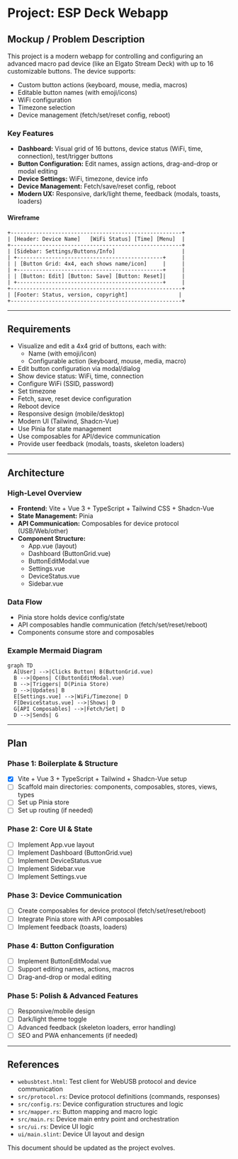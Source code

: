 # Project: ESP Deck Webapp

## Mockup / Problem Description

This project is a modern webapp for controlling and configuring an advanced macro pad device (like an Elgato Stream Deck) with up to 16 customizable buttons. The device supports:
- Custom button actions (keyboard, mouse, media, macros)
- Editable button names (with emoji/icons)
- WiFi configuration
- Timezone selection
- Device management (fetch/set/reset config, reboot)

### Key Features
- **Dashboard:** Visual grid of 16 buttons, device status (WiFi, time, connection), test/trigger buttons
- **Button Configuration:** Edit names, assign actions, drag-and-drop or modal editing
- **Device Settings:** WiFi, timezone, device info
- **Device Management:** Fetch/save/reset config, reboot
- **Modern UX:** Responsive, dark/light theme, feedback (modals, toasts, loaders)

#### Wireframe
```
+------------------------------------------------------+
| [Header: Device Name]   [WiFi Status] [Time] [Menu]  |
+------------------------------------------------------+
| [Sidebar: Settings/Buttons/Info]                     |
| +----------------------------------------------+     |
| | [Button Grid: 4x4, each shows name/icon]     |     |
| +----------------------------------------------+     |
| | [Button: Edit] [Button: Save] [Button: Reset]|     |
| +----------------------------------------------+     |
+------------------------------------------------------+
| [Footer: Status, version, copyright]                |
+------------------------------------------------------+
```

---

## Requirements

- Visualize and edit a 4x4 grid of buttons, each with:
  - Name (with emoji/icon)
  - Configurable action (keyboard, mouse, media, macro)
- Edit button configuration via modal/dialog
- Show device status: WiFi, time, connection
- Configure WiFi (SSID, password)
- Set timezone
- Fetch, save, reset device configuration
- Reboot device
- Responsive design (mobile/desktop)
- Modern UI (Tailwind, Shadcn-Vue)
- Use Pinia for state management
- Use composables for API/device communication
- Provide user feedback (modals, toasts, skeleton loaders)

---

## Architecture

### High-Level Overview
- **Frontend:** Vite + Vue 3 + TypeScript + Tailwind CSS + Shadcn-Vue
- **State Management:** Pinia
- **API Communication:** Composables for device protocol (USB/Web/other)
- **Component Structure:**
  - App.vue (layout)
  - Dashboard (ButtonGrid.vue)
  - ButtonEditModal.vue
  - Settings.vue
  - DeviceStatus.vue
  - Sidebar.vue

### Data Flow
- Pinia store holds device config/state
- API composables handle communication (fetch/set/reset/reboot)
- Components consume store and composables

### Example Mermaid Diagram
```mermaid
graph TD
  A[User] -->|Clicks Button| B(ButtonGrid.vue)
  B -->|Opens| C(ButtonEditModal.vue)
  B -->|Triggers| D(Pinia Store)
  D -->|Updates| B
  E[Settings.vue] -->|WiFi/Timezone| D
  F[DeviceStatus.vue] -->|Shows| D
  G[API Composables] -->|Fetch/Set| D
  D -->|Sends| G
```

---

## Plan

### Phase 1: Boilerplate & Structure
- [x] Vite + Vue 3 + TypeScript + Tailwind + Shadcn-Vue setup
- [ ] Scaffold main directories: components, composables, stores, views, types
- [ ] Set up Pinia store
- [ ] Set up routing (if needed)

### Phase 2: Core UI & State
- [ ] Implement App.vue layout
- [ ] Implement Dashboard (ButtonGrid.vue)
- [ ] Implement DeviceStatus.vue
- [ ] Implement Sidebar.vue
- [ ] Implement Settings.vue

### Phase 3: Device Communication
- [ ] Create composables for device protocol (fetch/set/reset/reboot)
- [ ] Integrate Pinia store with API composables
- [ ] Implement feedback (toasts, loaders)

### Phase 4: Button Configuration
- [ ] Implement ButtonEditModal.vue
- [ ] Support editing names, actions, macros
- [ ] Drag-and-drop or modal editing

### Phase 5: Polish & Advanced Features
- [ ] Responsive/mobile design
- [ ] Dark/light theme toggle
- [ ] Advanced feedback (skeleton loaders, error handling)
- [ ] SEO and PWA enhancements (if needed)

---

## References

- `webusbtest.html`: Test client for WebUSB protocol and device communication
- `src/protocol.rs`: Device protocol definitions (commands, responses)
- `src/config.rs`: Device configuration structures and logic
- `src/mapper.rs`: Button mapping and macro logic
- `src/main.rs`: Device main entry point and orchestration
- `src/ui.rs`: Device UI logic
- `ui/main.slint`: Device UI layout and design

This document should be updated as the project evolves. 